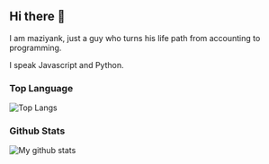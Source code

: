 ## Hi there 👋

I am maziyank, just a guy who turns his life path from accounting to programming.

I speak Javascript and Python.

  ### Top Language
![Top Langs](https://github-readme-stats.vercel.app/api/top-langs/?username=maziyank)

  ### Github Stats
![My github stats](https://github-readme-stats.vercel.app/api?username=maziyank&show_icons=true)
